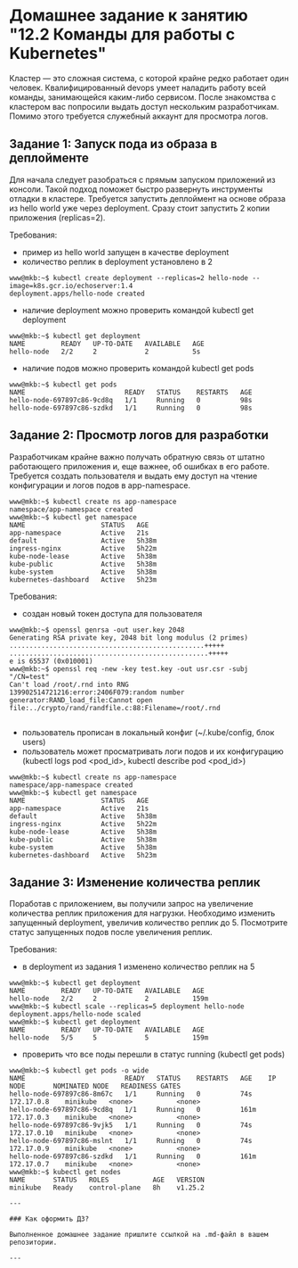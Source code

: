 # Домашнее задание к занятию "12.2 Команды для работы с Kubernetes"
Кластер — это сложная система, с которой крайне редко работает один человек. Квалифицированный devops умеет наладить работу всей команды, занимающейся каким-либо сервисом.
После знакомства с кластером вас попросили выдать доступ нескольким разработчикам. Помимо этого требуется служебный аккаунт для просмотра логов.

## Задание 1: Запуск пода из образа в деплойменте
Для начала следует разобраться с прямым запуском приложений из консоли. Такой подход поможет быстро развернуть инструменты отладки в кластере. Требуется запустить деплоймент на основе образа из hello world уже через deployment. Сразу стоит запустить 2 копии приложения (replicas=2). 

Требования:
 * пример из hello world запущен в качестве deployment
 * количество реплик в deployment установлено в 2
 ```
www@mkb:~$ kubectl create deployment --replicas=2 hello-node --image=k8s.gcr.io/echoserver:1.4
deployment.apps/hello-node created
```
 * наличие deployment можно проверить командой kubectl get deployment
```
www@mkb:~$ kubectl get deployment
NAME         READY   UP-TO-DATE   AVAILABLE   AGE
hello-node   2/2     2            2           5s
  ```
 * наличие подов можно проверить командой kubectl get pods
 ```
www@mkb:~$ kubectl get pods
NAME                         READY   STATUS    RESTARTS   AGE
hello-node-697897c86-9cd8q   1/1     Running   0          98s
hello-node-697897c86-szdkd   1/1     Running   0          98s
```
## Задание 2: Просмотр логов для разработки
Разработчикам крайне важно получать обратную связь от штатно работающего приложения и, еще важнее, об ошибках в его работе. 
Требуется создать пользователя и выдать ему доступ на чтение конфигурации и логов подов в app-namespace.
 ```
www@mkb:~$ kubectl create ns app-namespace
namespace/app-namespace created
www@mkb:~$ kubectl get namespace
NAME                   STATUS   AGE
app-namespace          Active   21s
default                Active   5h38m
ingress-nginx          Active   5h22m
kube-node-lease        Active   5h38m
kube-public            Active   5h38m
kube-system            Active   5h38m
kubernetes-dashboard   Active   5h23m
 ```
Требования: 
 * создан новый токен доступа для пользователя
 ```
 www@mkb:~$ openssl genrsa -out user.key 2048
Generating RSA private key, 2048 bit long modulus (2 primes)
.................................................+++++
..................................................+++++
e is 65537 (0x010001)
www@mkb:~$ openssl req -new -key test.key -out usr.csr -subj "/CN=test"
Can't load /root/.rnd into RNG
139902514721216:error:2406F079:random number generator:RAND_load_file:Cannot open file:../crypto/rand/randfile.c:88:Filename=/root/.rnd


 ```
 * пользователь прописан в локальный конфиг (~/.kube/config, блок users)
 * пользователь может просматривать логи подов и их конфигурацию (kubectl logs pod <pod_id>, kubectl describe pod <pod_id>)
 ```
www@mkb:~$ kubectl create ns app-namespace
namespace/app-namespace created
www@mkb:~$ kubectl get namespace
NAME                   STATUS   AGE
app-namespace          Active   21s
default                Active   5h38m
ingress-nginx          Active   5h22m
kube-node-lease        Active   5h38m
kube-public            Active   5h38m
kube-system            Active   5h38m
kubernetes-dashboard   Active   5h23m
 ```


## Задание 3: Изменение количества реплик 
Поработав с приложением, вы получили запрос на увеличение количества реплик приложения для нагрузки. Необходимо изменить запущенный deployment, увеличив количество реплик до 5. Посмотрите статус запущенных подов после увеличения реплик. 

Требования:
 * в deployment из задания 1 изменено количество реплик на 5
 ```
www@mkb:~$ kubectl get deployment
NAME         READY   UP-TO-DATE   AVAILABLE   AGE
hello-node   2/2     2            2           159m
www@mkb:~$ kubectl scale --replicas=5 deployment hello-node
deployment.apps/hello-node scaled
www@mkb:~$ kubectl get deployment
NAME         READY   UP-TO-DATE   AVAILABLE   AGE
hello-node   5/5     5            5           159m
 ```
 * проверить что все поды перешли в статус running (kubectl get pods)
```
www@mkb:~$ kubectl get pods -o wide
NAME                         READY   STATUS    RESTARTS   AGE    IP            NODE       NOMINATED NODE   READINESS GATES
hello-node-697897c86-8m67c   1/1     Running   0          74s    172.17.0.8    minikube   <none>           <none>
hello-node-697897c86-9cd8q   1/1     Running   0          161m   172.17.0.3    minikube   <none>           <none>
hello-node-697897c86-9vjk5   1/1     Running   0          74s    172.17.0.10   minikube   <none>           <none>
hello-node-697897c86-mslnt   1/1     Running   0          74s    172.17.0.9    minikube   <none>           <none>
hello-node-697897c86-szdkd   1/1     Running   0          161m   172.17.0.7    minikube   <none>           <none>
www@mkb:~$ kubectl get nodes
NAME       STATUS   ROLES           AGE   VERSION
minikube   Ready    control-plane   8h    v1.25.2
   
---

### Как оформить ДЗ?

Выполненное домашнее задание пришлите ссылкой на .md-файл в вашем репозитории.

---
